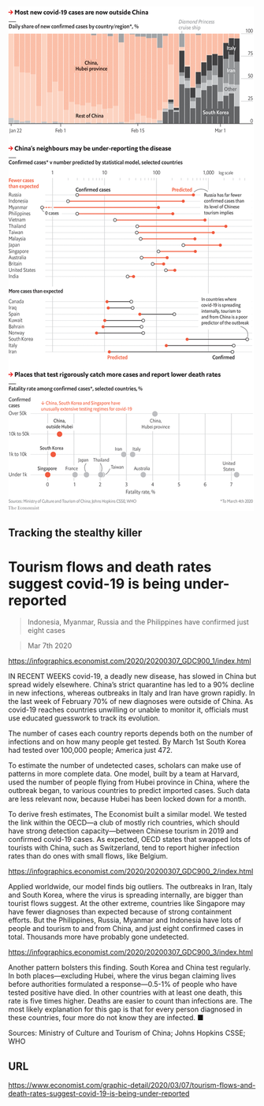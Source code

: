 ![](./images/20200307_GDC900.png)

## Tracking the stealthy killer

# Tourism flows and death rates suggest covid-19 is being under-reported

> Indonesia, Myanmar, Russia and the Philippines have confirmed just eight cases

> Mar 7th 2020



https://infographics.economist.com/2020/20200307_GDC900_1/index.html

IN RECENT WEEKS covid-19, a deadly new disease, has slowed in China but spread widely elsewhere. China’s strict quarantine has led to a 90% decline in new infections, whereas outbreaks in Italy and Iran have grown rapidly. In the last week of February 70% of new diagnoses were outside of China. As covid-19 reaches countries unwilling or unable to monitor it, officials must use educated guesswork to track its evolution.

The number of cases each country reports depends both on the number of infections and on how many people get tested. By March 1st South Korea had tested over 100,000 people; America just 472.

To estimate the number of undetected cases, scholars can make use of patterns in more complete data. One model, built by a team at Harvard, used the number of people flying from Hubei province in China, where the outbreak began, to various countries to predict imported cases. Such data are less relevant now, because Hubei has been locked down for a month.

To derive fresh estimates, The Economist built a similar model. We tested the link within the OECD—a club of mostly rich countries, which should have strong detection capacity—between Chinese tourism in 2019 and confirmed covid-19 cases. As expected, OECD states that swapped lots of tourists with China, such as Switzerland, tend to report higher infection rates than do ones with small flows, like Belgium.



https://infographics.economist.com/2020/20200307_GDC900_2/index.html

Applied worldwide, our model finds big outliers. The outbreaks in Iran, Italy and South Korea, where the virus is spreading internally, are bigger than tourist flows suggest. At the other extreme, countries like Singapore may have fewer diagnoses than expected because of strong containment efforts. But the Philippines, Russia, Myanmar and Indonesia have lots of people and tourism to and from China, and just eight confirmed cases in total. Thousands more have probably gone undetected.



https://infographics.economist.com/2020/20200307_GDC900_3/index.html

Another pattern bolsters this finding. South Korea and China test regularly. In both places—excluding Hubei, where the virus began claiming lives before authorities formulated a response—0.5-1% of people who have tested positive have died. In other countries with at least one death, this rate is five times higher. Deaths are easier to count than infections are. The most likely explanation for this gap is that for every person diagnosed in these countries, four more do not know they are infected. ■

Sources: Ministry of Culture and Tourism of China; Johns Hopkins CSSE; WHO



## URL

https://www.economist.com/graphic-detail/2020/03/07/tourism-flows-and-death-rates-suggest-covid-19-is-being-under-reported
